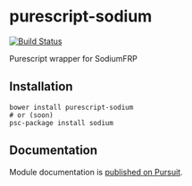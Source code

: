 # purescript-sodium
[![Build Status](https://travis-ci.org/SodiumFRP/purescript-sodium.svg?branch=master)](https://travis-ci.org/SodiumFRP/purescript-sodium)

Purescript wrapper for SodiumFRP

## Installation

```
bower install purescript-sodium
# or (soon)
psc-package install sodium 
```

## Documentation

Module documentation is [published on Pursuit](http://pursuit.purescript.org/packages/purescript-sodium).
